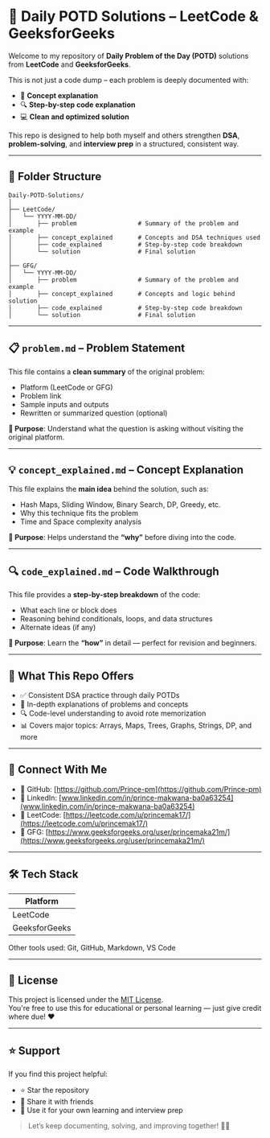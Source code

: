 # 🧠 Daily POTD Solutions – LeetCode & GeeksforGeeks

Welcome to my repository of **Daily Problem of the Day (POTD)** solutions from **LeetCode** and **GeeksforGeeks**.

This is not just a code dump – each problem is deeply documented with:
- 🧠 **Concept explanation**
- 🔍 **Step-by-step code explanation**
- 💻 **Clean and optimized solution**

This repo is designed to help both myself and others strengthen **DSA**, **problem-solving**, and **interview prep** in a structured, consistent way.

---

## 📂 Folder Structure

```text
Daily-POTD-Solutions/
│
├── LeetCode/
│   └── YYYY-MM-DD/
│       ├── problem                 # Summary of the problem and example
│       ├── concept_explained       # Concepts and DSA techniques used
│       ├── code_explained          # Step-by-step code breakdown
│       └── solution                # Final solution 
│
├── GFG/
│   └── YYYY-MM-DD/
│       ├── problem                 # Summary of the problem and example
│       ├── concept_explained       # Concepts and logic behind solution
│       ├── code_explained          # Step-by-step code breakdown
│       └── solution                # Final solution 
```
---

## 📋 `problem.md` – Problem Statement

This file contains a **clean summary** of the original problem:
- Platform (LeetCode or GFG)
- Problem link
- Sample inputs and outputs
- Rewritten or summarized question (optional)

**🎯 Purpose**: Understand what the question is asking without visiting the original platform.

---

## 💡 `concept_explained.md` – Concept Explanation

This file explains the **main idea** behind the solution, such as:
- Hash Maps, Sliding Window, Binary Search, DP, Greedy, etc.
- Why this technique fits the problem
- Time and Space complexity analysis

**🎯 Purpose**: Helps understand the **“why”** before diving into the code.

---

## 🔍 `code_explained.md` – Code Walkthrough

This file provides a **step-by-step breakdown** of the code:
- What each line or block does
- Reasoning behind conditionals, loops, and data structures
- Alternate ideas (if any)

**🎯 Purpose**: Learn the **“how”** in detail — perfect for revision and beginners.

---

## 🧠 What This Repo Offers

- ✅ Consistent DSA practice through daily POTDs  
- 📘 In-depth explanations of problems and concepts  
- 🔍 Code-level understanding to avoid rote memorization  
- 📊 Covers major topics: Arrays, Maps, Trees, Graphs, Strings, DP, and more

---

## 🔗 Connect With Me

- 🔗 GitHub: [https://github.com/Prince-pm](https://github.com/Prince-pm)  
- 🔗 LinkedIn: [www.linkedin.com/in/prince-makwana-ba0a63254](www.linkedin.com/in/prince-makwana-ba0a63254) 
- 🔗 LeetCode: [https://leetcode.com/u/princemak17/](https://leetcode.com/u/princemak17/) 
- 🔗 GFG: [https://www.geeksforgeeks.org/user/princemaka21m/](https://www.geeksforgeeks.org/user/princemaka21m/)

---

## 🛠️ Tech Stack

| Platform     | 
|--------------|
| LeetCode     | 
| GeeksforGeeks| 

Other tools used: Git, GitHub, Markdown, VS Code

---

## 📄 License

This project is licensed under the [MIT License](./LICENSE).  
You're free to use this for educational or personal learning — just give credit where due! ❤️

---

## ⭐ Support

If you find this project helpful:

- ⭐ Star the repository  
- 🔁 Share it with friends  
- 🧠 Use it for your own learning and interview prep  

> Let’s keep documenting, solving, and improving together! 💪🚀
